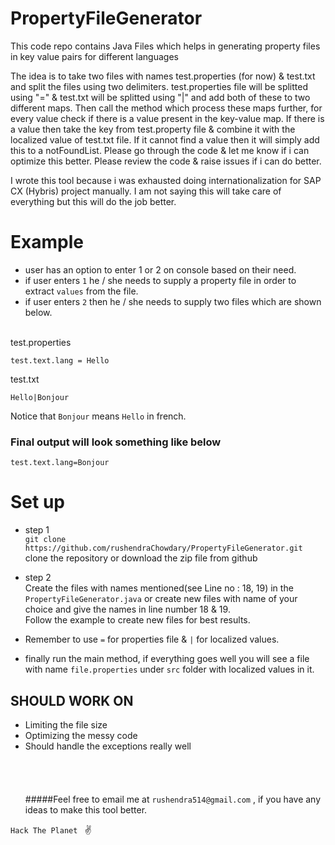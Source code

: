 # PropertyFileGenerator
This code repo contains Java Files which helps in generating property files in key value pairs for different languages

The idea is to take two files with names test.properties (for now) & test.txt and split the files using two delimiters.
test.properties file will be splitted using "=" & test.txt will be splitted using "|" and add both of these to two different maps.
Then call the method which process these maps further, for every value check if there is a value present in the key-value map.
If there is a value then take the key from test.property file & combine it with the localized value of test.txt file.
If it cannot find a value then it will simply add this to a notFoundList.
Please go through the code & let me know if i can optimize this better.
Please review the code & raise issues if i can do better.

I wrote this tool because i was exhausted doing internationalization for SAP CX (Hybris) project manually.
I am not saying this will take care of everything but this will do the job better.

# Example
* user has an option to enter 1 or 2 on console based on their need.
* if user enters ```1``` he / she needs to supply a property file in order to extract ```values``` from the file.
* if user enters ```2``` then he / she needs to supply two files which are shown below.  

<br />test.properties

```
test.text.lang = Hello
```
test.txt

```
Hello|Bonjour
```
Notice that  ```Bonjour``` means ```Hello``` in french.

### Final output will look something like below
```
test.text.lang=Bonjour
```

# Set up

* step 1
  <br/> ```git clone https://github.com/rushendraChowdary/PropertyFileGenerator.git```
  clone the repository or download the zip file from github

* step 2
    <br /> Create the files with names mentioned(see Line no : 18, 19) in the ```PropertyFileGenerator.java``` or create new files with name of your choice and give the names in line number 18 & 19.
    <br /> Follow the example to create new files for best results.
  
* Remember to use ```=``` for properties file & ```|```  for localized values.

*  finally run the main method, if everything goes well you will see a file with name ```file.properties``` under ```src``` folder with localized values in it.

## SHOULD WORK ON

* Limiting the file size
* Optimizing the messy code
* Should handle the exceptions really well
<br /><br /><br /><br /><br />
#####Feel free to email me at ```rushendra514@gmail.com``` , if you have any ideas to make this tool better.  

```Hack The Planet ``` :v:
